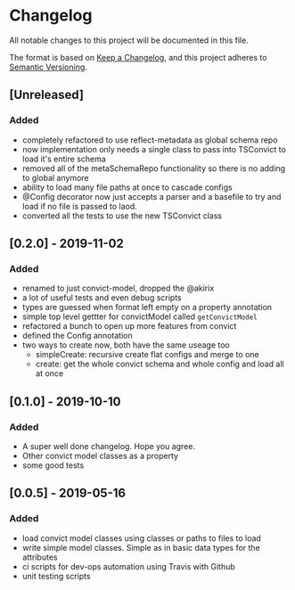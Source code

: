 # Changelog
All notable changes to this project will be documented in this file.

The format is based on [Keep a Changelog](https://keepachangelog.com/en/1.0.0/),
and this project adheres to [Semantic Versioning](https://semver.org/spec/v2.0.0.html).

## [Unreleased]
### Added
 - completely refactored to use reflect-metadata as global schema repo
 - now implementation only needs a single class to pass into TSConvict to load it's entire schema  
 - removed all of the metaSchemaRepo functionality so there is no adding to global anymore
 - ability to load many file paths at once to cascade configs
 - @Config decorator now just accepts a parser and a basefile to try and load if no file is passed to laod. 
 - converted all the tests to use the new TSConvict class

## [0.2.0] - 2019-11-02
### Added
 - renamed to just convict-model, dropped the @akirix
 - a lot of useful tests and even debug scripts
 - types are guessed when format left empty on a property annotation
 - simple top level gettter for convictModel called `getConvictModel`
 - refactored a bunch to open up more features from convict
 - defined the Config annotation
 - two ways to create now, both have the same useage too
   - simpleCreate: recursive create flat configs and merge to one
   - create: get the whole convict schema and whole config and load all at once

## [0.1.0] - 2019-10-10
### Added
 - A super well done changelog. Hope you agree. 
 - Other convict model classes as a property
 - some good tests

## [0.0.5] - 2019-05-16
### Added
 - load convict model classes using classes or paths to files to load
 - write simple model classes. Simple as in basic data types for the attributes
 - ci scripts for dev-ops automation using Travis with Github
 - unit testing scripts
